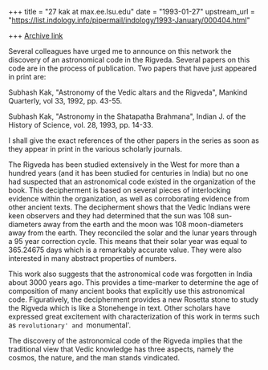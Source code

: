 +++
title = "27 kak at max.ee.lsu.edu"
date = "1993-01-27"
upstream_url = "https://list.indology.info/pipermail/indology/1993-January/000404.html"

+++
[Archive link](https://list.indology.info/pipermail/indology/1993-January/000404.html)

Several colleagues have urged me to announce on this network
the discovery of an astronomical code in the Rigveda.
Several papers on this code are in the process of publication.
Two papers that have just appeared in print are:

Subhash Kak, "Astronomy of the Vedic altars and the Rigveda",
Mankind Quarterly, vol 33, 1992, pp. 43-55.

Subhash Kak, "Astronomy in the Shatapatha Brahmana", Indian J. of 
the History of Science, vol. 28, 1993, pp. 14-33.

I shall give the exact references of the other papers in the series
as soon as they appear in print in the various scholarly journals.

The Rigveda has been studied extensively in the West for more than
a hundred years (and it has been studied for centuries in India) but
no one had suspected that an astronomical code existed in the
organization of the book.  This decipherment is based on several
pieces of interlocking evidence within the organization,
as well as corroborating evidence from other ancient texts.
The decipherment shows that the Vedic Indians were keen observers
and they had determined that the sun was 108 sun-diameters away
from the earth and the moon was 108 moon-diameters away from the earth.
They reconciled the solar and the lunar years through a 95 year 
correction cycle.  This means that their solar year was equal
to 365.24675 days which is a remarkably accurate value.
They were also interested in many abstract properties of numbers.

This work also suggests that the astronomical code was forgotten
in India about 3000 years ago.  This provides a time-marker to
determine the age of composition of
many ancient books that explicitly use this astronomical code.
Figuratively, the decipherment provides a new Rosetta
stone to study the Rigveda which is like a Stonehenge in text.
Other scholars have expressed great excitement with characterization of
this work in terms such as `revolutionary' and `monumental'.

The discovery of the astronomical code of the Rigveda
implies that the traditional view that Vedic knowledge has
three aspects, namely the cosmos, the nature, and the man
stands vindicated.




